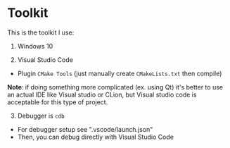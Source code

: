 # Toolkit

This is the toolkit I use:

1. Windows 10

2. Visual Studio Code

* Plugin ``CMake Tools`` (just manually create ``CMakeLists.txt`` then compile)

**Note**: if doing something more complicated (ex. using Qt) it's better to use an actual IDE like Visual studio or CLion, but Visual studio code is acceptable for this type of project.

3. Debugger is ``cdb``

* For debugger setup see ".vscode/launch.json"
* Then, you can debug directly with Visual Studio Code